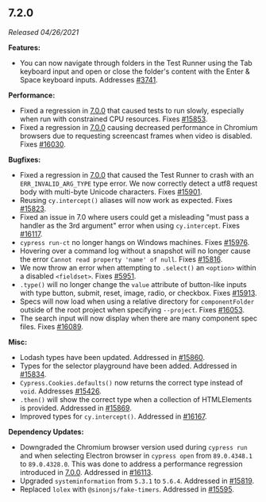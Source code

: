 ## 7.2.0

_Released 04/26/2021_

**Features:**

- You can now navigate through folders in the Test Runner using the Tab keyboard
  input and open or close the folder's content with the Enter & Space keyboard
  inputs. Addresses [#3741](https://github.com/cypress-io/cypress/issues/3741).

**Performance:**

- Fixed a regression in [7.0.0](/guides/references/changelog#7-0-0) that caused
  tests to run slowly, especially when run with constrained CPU resources. Fixes
  [#15853](https://github.com/cypress-io/cypress/issues/15853).
- Fixed a regression in [7.0.0](/guides/references/changelog#7-0-0) causing
  decreased performance in Chromium browsers due to requesting screencast frames
  when video is disabled. Fixes
  [#16030](https://github.com/cypress-io/cypress/issues/16030).

**Bugfixes:**

- Fixed a regression in [7.0.0](/guides/references/changelog#7-0-0) that caused
  the Test Runner to crash with an `ERR_INVALID_ARG_TYPE` type error. We now
  correctly detect a utf8 request body with multi-byte Unicode characters. Fixes
  [#15901](https://github.com/cypress-io/cypress/issues/15901).
- Reusing `cy.intercept()` aliases will now work as expected. Fixes
  [#15823](https://github.com/cypress-io/cypress/issues/15823).
- Fixed an issue in 7.0 where users could get a misleading "must pass a handler
  as the 3rd argument" error when using `cy.intercept`. Fixes
  [#16117](https://github.com/cypress-io/cypress/issues/16117).
- `cypress run-ct` no longer hangs on Windows machines. Fixes
  [#15976](https://github.com/cypress-io/cypress/issues/15976).
- Hovering over a command log without a snapshot will no longer cause the error
  `Cannot read property 'name' of null`. Fixes
  [#15816](https://github.com/cypress-io/cypress/issues/15816).
- We now throw an error when attempting to `.select()` an `<option>` within a
  disabled `<fieldset>`. Fixes
  [#5951](https://github.com/cypress-io/cypress/issues/5951).
- `.type()` will no longer change the `value` attribute of button-like inputs
  with type button, submit, reset, image, radio, or checkbox. Fixes
  [#15913](https://github.com/cypress-io/cypress/issues/15913).
- Specs will now load when using a relative directory for `componentFolder`
  outside of the root project when specifying `--project`. Fixes
  [#16053](https://github.com/cypress-io/cypress/issues/16053).
- The search input will now display when there are many component spec files.
  Fixes [#16089](https://github.com/cypress-io/cypress/issues/16089).

**Misc:**

- Lodash types have been updated. Addressed in
  [#15860](https://github.com/cypress-io/cypress/issues/15860).
- Types for the selector playground have been added. Addressed in
  [#15834](https://github.com/cypress-io/cypress/issues/15834).
- `Cypress.Cookies.defaults()` now returns the correct type instead of `void`.
  Addresses [#15426](https://github.com/cypress-io/cypress/issues/15426).
- `.then()` will show the correct type when a collection of HTMLElements is
  provided. Addressed in
  [#15869](https://github.com/cypress-io/cypress/pull/15869).
- Improved types for `cy.intercept()`. Addressed in
  [#16167](https://github.com/cypress-io/cypress/pull/16167).

**Dependency Updates:**

- Downgraded the Chromium browser version used during `cypress run` and when
  selecting Electron browser in `cypress open` from `89.0.4348.1` to
  `89.0.4328.0`. This was done to address a performance regression introduced in
  [7.0.0](/guides/references/changelog#7-0-0). Addressed in
  [#16113](https://github.com/cypress-io/cypress/pull/16113).
- Upgraded `systeminformation` from `5.3.1` to `5.6.4`. Addressed in
  [#15819](https://github.com/cypress-io/cypress/issues/15819).
- Replaced `lolex` with `@sinonjs/fake-timers`. Addressed in
  [#15595](https://github.com/cypress-io/cypress/issues/15595).
